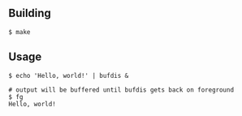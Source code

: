 ## Building
```
$ make
```

## Usage
```shell
$ echo 'Hello, world!' | bufdis &

# output will be buffered until bufdis gets back on foreground
$ fg
Hello, world!
```

